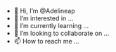 - 👋 Hi, I’m @Adelineap
- 👀 I’m interested in ...
- 🌱 I’m currently learning ...
- 💞️ I’m looking to collaborate on ...
- 📫 How to reach me ...

<!---
Adelineap/Adelineap is a ✨ special ✨ repository because its `README.md` (this file) appears on your GitHub profile.
You can click the Preview link to take a look at your changes.
--->
